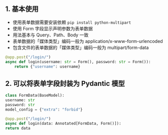 ## 1. 基本使用

- 使用表单数据需要安装依赖 `pip install python-multipart`
- 使用 Form 字段显示声明参数为表单数据
- 用法基本与 Query、Path、Body 一致
- 表单数据的「媒体类型」编码一般为 application/x-www-form-urlencoded
- 包含文件的表单数据的「媒体类型」编码一般为 multipart/form-data

```python
@app.post("/login/")
async def login(username: str = Form(), password: str = Form()):
    return {"username": username}
```

## 2. 可以将表单字段封装为 Pydantic 模型

```python
class FormData(BaseModel):
username: str
password: str
model_config = {"extra": "forbid"}

@app.post("/login/")
async def login(data: Annotated[FormData, Form()]):
return data
```
